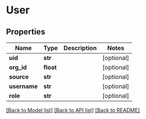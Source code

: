 # User

## Properties
Name | Type | Description | Notes
------------ | ------------- | ------------- | -------------
**uid** | **str** |  | [optional] 
**org_id** | **float** |  | [optional] 
**source** | **str** |  | [optional] 
**username** | **str** |  | [optional] 
**role** | **str** |  | [optional] 

[[Back to Model list]](../README.md#documentation-for-models) [[Back to API list]](../README.md#documentation-for-api-endpoints) [[Back to README]](../README.md)


